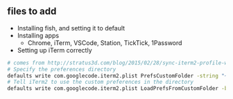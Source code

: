 ## files to add

- Installing fish, and setting it to default
- Installing apps
  - Chrome, iTerm, VSCode, Station, TickTick, 1Password
- Setting up iTerm correctly

```bash
# comes from http://stratus3d.com/blog/2015/02/28/sync-iterm2-profile-with-dotfiles-repository/
# Specify the preferences directory
defaults write com.googlecode.iterm2.plist PrefsCustomFolder -string "~/dotfiles/iterm2"
# Tell iTerm2 to use the custom preferences in the directory
defaults write com.googlecode.iterm2.plist LoadPrefsFromCustomFolder -bool true
```
